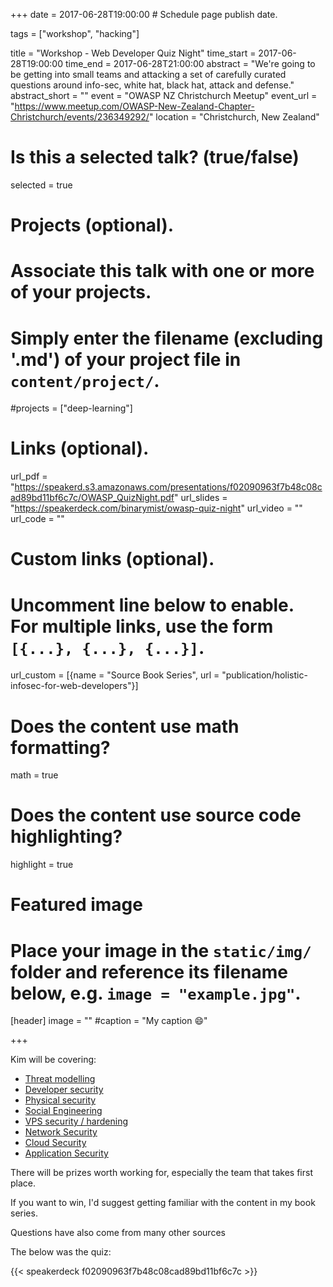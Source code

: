 +++
date = 2017-06-28T19:00:00  # Schedule page publish date.

tags = ["workshop", "hacking"]

title = "Workshop - Web Developer Quiz Night"
time_start = 2017-06-28T19:00:00
time_end = 2017-06-28T21:00:00
abstract = "We're going to be getting into small teams and attacking a set of carefully curated questions around info-sec, white hat, black hat, attack and defense."
abstract_short = ""
event = "OWASP NZ Christchurch Meetup"
event_url = "https://www.meetup.com/OWASP-New-Zealand-Chapter-Christchurch/events/236349292/"
location = "Christchurch, New Zealand"

# Is this a selected talk? (true/false)
selected = true

# Projects (optional).
#   Associate this talk with one or more of your projects.
#   Simply enter the filename (excluding '.md') of your project file in `content/project/`.
#projects = ["deep-learning"]

# Links (optional).
url_pdf = "https://speakerd.s3.amazonaws.com/presentations/f02090963f7b48c08cad89bd11bf6c7c/OWASP_QuizNight.pdf"
url_slides = "https://speakerdeck.com/binarymist/owasp-quiz-night"
url_video = ""
url_code = ""

# Custom links (optional).
#   Uncomment line below to enable. For multiple links, use the form `[{...}, {...}, {...}]`.
url_custom = [{name = "Source Book Series", url = "publication/holistic-infosec-for-web-developers"}]


# Does the content use math formatting?
math = true

# Does the content use source code highlighting?
highlight = true

# Featured image
# Place your image in the `static/img/` folder and reference its filename below, e.g. `image = "example.jpg"`.
[header]
image = ""
#caption = "My caption :smile:"

+++


Kim will be covering:

* [Threat modelling](https://f0.holisticinfosecforwebdevelopers.com/chap03.html#starting-with-the-30000-foot-view)
* [Developer security](https://f0.holisticinfosecforwebdevelopers.com/chap06.html#process-and-practises-agile-development-and-practices)
* [Physical security](http://f0.holisticinfosecforwebdevelopers.com/chap07.html#physical)
* [Social Engineering](http://f0.holisticinfosecforwebdevelopers.com/chap08.html#people)
* [VPS security / hardening](http://f1.holisticinfosecforwebdevelopers.com/chap03.html#vps)
* [Network Security](http://f1.holisticinfosecforwebdevelopers.com/chap04.html#network) 
* [Cloud Security](http://f1.holisticinfosecforwebdevelopers.com/chap05.html#cloud)
* [Application Security](http://f1.holisticinfosecforwebdevelopers.com/chap06.html#web-applications)

There will be prizes worth working for, especially the team that takes first place. 

If you want to win, I'd suggest getting familiar with the content in my book series.

Questions have also come from many other sources

The below was the quiz:

{{< speakerdeck f02090963f7b48c08cad89bd11bf6c7c >}}

